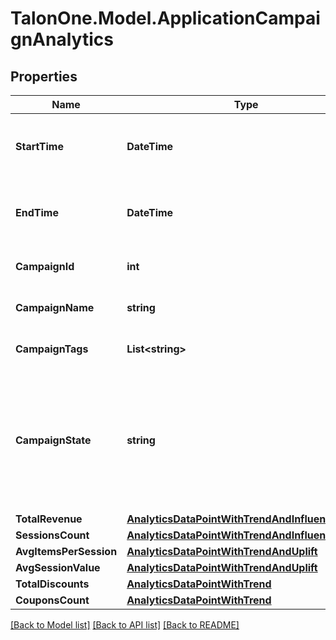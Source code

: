 # TalonOne.Model.ApplicationCampaignAnalytics
## Properties

Name | Type | Description | Notes
------------ | ------------- | ------------- | -------------
**StartTime** | **DateTime** | The start of the aggregation time frame in UTC. | 
**EndTime** | **DateTime** | The end of the aggregation time frame in UTC. | 
**CampaignId** | **int** | The ID of the campaign. | 
**CampaignName** | **string** | The name of the campaign. | 
**CampaignTags** | **List&lt;string&gt;** | A list of tags for the campaign. | 
**CampaignState** | **string** | The state of the campaign.  **Note:** A disabled or archived campaign is not evaluated for rules or coupons.  | 
**TotalRevenue** | [**AnalyticsDataPointWithTrendAndInfluencedRate**](AnalyticsDataPointWithTrendAndInfluencedRate.md) |  | [optional] 
**SessionsCount** | [**AnalyticsDataPointWithTrendAndInfluencedRate**](AnalyticsDataPointWithTrendAndInfluencedRate.md) |  | [optional] 
**AvgItemsPerSession** | [**AnalyticsDataPointWithTrendAndUplift**](AnalyticsDataPointWithTrendAndUplift.md) |  | [optional] 
**AvgSessionValue** | [**AnalyticsDataPointWithTrendAndUplift**](AnalyticsDataPointWithTrendAndUplift.md) |  | [optional] 
**TotalDiscounts** | [**AnalyticsDataPointWithTrend**](AnalyticsDataPointWithTrend.md) |  | [optional] 
**CouponsCount** | [**AnalyticsDataPointWithTrend**](AnalyticsDataPointWithTrend.md) |  | [optional] 

[[Back to Model list]](../README.md#documentation-for-models) [[Back to API list]](../README.md#documentation-for-api-endpoints) [[Back to README]](../README.md)

